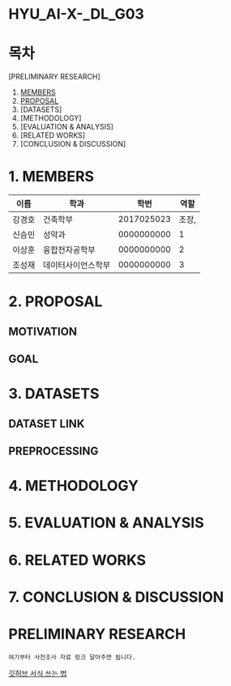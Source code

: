# HYU_AI-X-_DL_G03
# 목차
[PRELIMINARY RESEARCH]
1. [MEMBERS](#11)
2. [PROPOSAL](#18)
3. [DATASETS]
4. [METHODOLOGY]
5. [EVALUATION & ANALYSIS]
6. [RELATED WORKS]
7. [CONCLUSION & DISCUSSION]
# 1. MEMBERS
이름|학과|학번|역할
---|---|---|---|
강경호|건축학부|2017025023|조장,
신승민|성악과|0000000000|1
이상훈|융합전자공학부|0000000000|2
조성재|데이터사이언스학부|0000000000|3
# 2. PROPOSAL
## MOTIVATION

## GOAL
# 3. DATASETS
## DATASET LINK
## PREPROCESSING
# 4. METHODOLOGY
# 5. EVALUATION & ANALYSIS
# 6. RELATED WORKS
# 7. CONCLUSION & DISCUSSION
# PRELIMINARY RESEARCH
    여기부터 사전조사 자료 링크 달아주면 됩니다.
[깃허브 서식 쓰는 법](https://docs.github.com/ko/get-started/writing-on-github/getting-started-with-writing-and-formatting-on-github/basic-writing-and-formatting-syntax)
